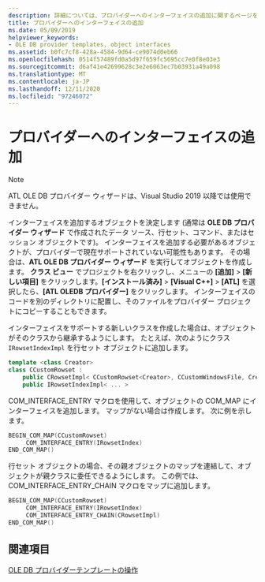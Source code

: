 ```yaml
---
description: 詳細については、プロバイダーへのインターフェイスの追加に関するページを参照してください。
title: プロバイダーへのインターフェイスの追加
ms.date: 05/09/2019
helpviewer_keywords:
- OLE DB provider templates, object interfaces
ms.assetid: b0fc7cf8-428a-4584-9d64-ce9074d0eb66
ms.openlocfilehash: 0514f57489fd0a5d97f659fc5695cc7e0f8e03e3
ms.sourcegitcommit: d6af41e42699628c3e2e6063ec7b03931a49a098
ms.translationtype: MT
ms.contentlocale: ja-JP
ms.lasthandoff: 12/11/2020
ms.locfileid: "97246072"
---
```

# <a name="adding-an-interface-to-your-provider"></a>プロバイダーへのインターフェイスの追加

> [!NOTE]
> ATL OLE DB プロバイダー ウィザードは、Visual Studio 2019 以降では使用できません。

インターフェイスを追加するオブジェクトを決定します (通常は **OLE DB プロバイダー ウィザード** で作成されたデータ ソース、行セット、コマンド、またはセッション オブジェクトです)。 インターフェイスを追加する必要があるオブジェクトが、プロバイダーで現在サポートされていない可能性もあります。 その場合は、**ATL OLE DB プロバイダー ウィザード** を実行してオブジェクトを作成します。 **クラス ビュー** でプロジェクトを右クリックし、メニューの **[追加]** > **[新しい項目]** をクリックします。**[インストール済み]** > **[Visual C++]** > **[ATL]** を選択したら、**[ATL OLEDB プロバイダー]** をクリックします。 インターフェイスのコードを別のディレクトリに配置し、そのファイルをプロバイダー プロジェクトにコピーすることもできます。

インターフェイスをサポートする新しいクラスを作成した場合は、オブジェクトがそのクラスから継承するようにします。 たとえば、次のようにクラス `IRowsetIndexImpl` を行セット オブジェクトに追加します。

```cpp
template <class Creator>
class CCustomRowset :
    public CRowsetImpl< CCustomRowset<Creator>, CCustomWindowsFile, Creator>,
    public IRowsetIndexImpl< ... >
```

COM_INTERFACE_ENTRY マクロを使用して、オブジェクトの COM_MAP にインターフェイスを追加します。 マップがない場合は作成します。 次に例を示します。

```cpp
BEGIN_COM_MAP(CCustomRowset)
     COM_INTERFACE_ENTRY(IRowsetIndex)
END_COM_MAP()
```

行セット オブジェクトの場合、その親オブジェクトのマップを連結して、オブジェクトが親クラスに委任できるようにします。 この例では、COM_INTERFACE_ENTRY_CHAIN マクロをマップに追加します。

```cpp
BEGIN_COM_MAP(CCustomRowset)
     COM_INTERFACE_ENTRY(IRowsetIndex)
     COM_INTERFACE_ENTRY_CHAIN(CRowsetImpl)
END_COM_MAP()
```

## <a name="see-also"></a>関連項目

[OLE DB プロバイダーテンプレートの操作](../../data/oledb/working-with-ole-db-provider-templates.md)
